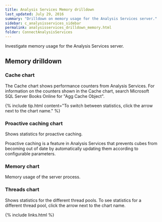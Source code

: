 ```yaml
---
title: Analysis Services Memory drilldown
last_updated: July 29, 2016
summary: "Drilldown on memory usage for the Analysis Services server."
sidebar: c_analysisservices_sidebar
permalink: analysisservices_drilldown_memory.html
folder: ConnectAnalysisServices
---
```


Investigate memory usage for the Analysis Services server.


## Memory drilldown

### Cache chart

The Cache chart shows performance counters from Analysis Services. For information on the counters shown in the Cache chart, search Microsoft SQL Server Books Online for "Agg Cache Object".

{% include tip.html content="To switch between statistics, click the arrow next to the chart name." %}

### Proactive caching chart

Shows statistics for proactive caching.

Proactive caching is a feature in Analysis Services that prevents cubes from becoming out of date by automatically updating them according to configurable parameters.

### Memory chart

Memory usage of the server process.

### Threads chart

Shows statistics for the different thread pools. To see statistics for a different thread pool, click the arrow next to the chart name.



{% include links.html %}

